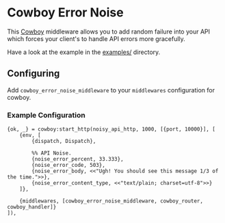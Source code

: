 Cowboy Error Noise
==================

This [Cowboy](https://github.com/ninenines/cowboy) middleware allows you to add
random failure into your API which forces your client's to handle API errors
more gracefully.

Have a look at the example in the [examples/](examples/) directory.

## Configuring

Add `cowboy_error_noise_middleware` to your `middlewares` configuration for cowboy.

### Example Configuration

    {ok, _} = cowboy:start_http(noisy_api_http, 1000, [{port, 10000}], [
        {env, [
            {dispatch, Dispatch},

            %% API Noise.
            {noise_error_percent, 33.333},
            {noise_error_code, 503},
            {noise_error_body, <<"Ugh! You should see this message 1/3 of the time.">>},
            {noise_error_content_type, <<"text/plain; charset=utf-8">>}
        ]},

        {middlewares, [cowboy_error_noise_middleware, cowboy_router, cowboy_handler]}
    ]),
